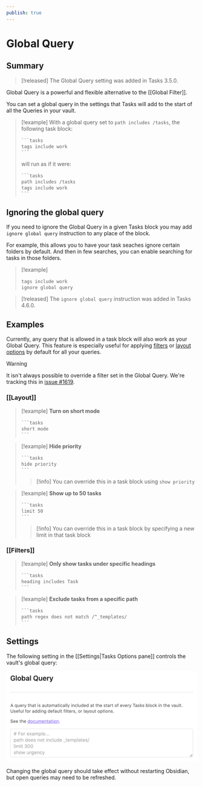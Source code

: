 ```yaml
---
publish: true
---
```


# Global Query

## Summary

> [!released]
The Global Query setting was added in Tasks 3.5.0.

Global Query is a powerful and flexible alternative to the [[Global Filter]].

You can set a global query in the settings that Tasks will add to the start of all the Queries in your vault.

> [!example]
> With a global query set to `path includes /tasks`, the following task block:
>
>     ```tasks
>     tags include work
>     ```
>
> will run as if it were:
>
>     ```tasks
>     path includes /tasks
>     tags include work
>     ```

## Ignoring the global query

If you need to ignore the Global Query in a given Tasks block you may add `ignore global query` instruction to any place of the block.

For example, this allows you to have your task seaches ignore certain folders by default. And then in few searches, you can enable searching for tasks in those folders.

> [!example]
>
> ```tasks
> tags include work
> ignore global query
> ```

> [!released]
The `ignore global query` instruction was added in Tasks 4.6.0.

## Examples

Currently, any query that is allowed in a task block will also work as your Global Query. This feature is especially useful for applying [filters](Filters) or [layout options](Layout) by default for all your queries.

> [!warning]
> It isn't always possible to override a filter set in the Global Query. We're tracking this in [issue #1619](https://github.com/obsidian-tasks-group/obsidian-tasks/issues/1619).

### [[Layout]]

> [!example]
> **Turn on short mode**
>
>     ```tasks
>     short mode
>     ```

> [!example]
> **Hide priority**
>
>     ```tasks
>     hide priority
>     ```
>
> > [!info]
> > You can override this in a task block using `show priority`

> [!example]
> **Show up to 50 tasks**
>
>
>     ```tasks
>     limit 50
>     ```
>
> > [!info]
> > You can override this in a task block by specifying a new limit in that task block

### [[Filters]]

> [!example]
> **Only show tasks under specific headings**
>
>     ```tasks
>     heading includes Task
>     ```

> [!example]
> **Exclude tasks from a specific path**
>
>     ```tasks
>     path regex does not match /^_templates/
>     ```

## Settings

The following setting in the [[Settings|Tasks Options pane]] controls the vault's global query:

![Image of the settings options for the global query, showing the default settings.](../images/settings-global-query.png)

Changing the global query should take effect without restarting Obsidian, but open queries may need to be refreshed.
